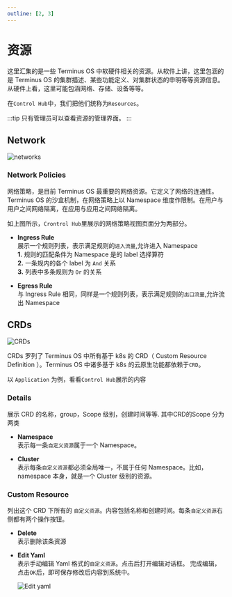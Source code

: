 ```yaml
---
outline: [2, 3]
---
```


# 资源

这里汇集的是一些 Terminus OS 中软硬件相关的资源。从软件上讲，这里包涵的是 Terminus OS 的集群描述、某些功能定义、对集群状态的申明等等资源信息。从硬件上看，这里可能包涵网络、存储、设备等等。

在`Control Hub`中，我们把他们统称为`Resources`。

:::tip
只有管理员可以查看资源的管理界面。
:::

## Network

![networks](/images/how-to/terminus/controlhub/resources/01.jpg)

### Network Policies

网络策略，是目前 Terminus OS 最重要的网络资源。它定义了网络的连通性。Terminus OS 的沙盒机制，在网络策略上以 Namespace 维度作限制。在用户与用户之间网络隔离，在应用与应用之间网络隔离。

如上图所示，`Crontrol Hub`里展示的网络策略视图页面分为两部分。

- **Ingress Rule**<br>
  展示一个规则列表，表示满足规则的`进入流量`,允许进入 Namespace<br>
  **1.** 规则的匹配条件为 Namespace 是的 label 选择算符<br>
  **2.** 一条规内的各个 label 为 `And` 关系<br>
  **3.** 列表中多条规则为 `Or` 的关系<br>

- **Egress Rule**<br>
  与 Ingress Rule 相同，同样是一个规则列表，表示满足规则的`出口流量`,允许流出 Namespace

## CRDs

![CRDs](/images/how-to/terminus/controlhub/resources/02.jpg)

CRDs 罗列了 Terminus OS 中所有基于 k8s 的 CRD（ Custom Resource Definition ）。Terminus OS 中诸多基于 k8s 的云原生功能都依赖于`CRD`。

以 `Application` 为例，看看`Control Hub`展示的内容

### Details

展示 CRD 的名称，group，Scope 级别，创建时间等等. 其中CRD的Scope 分为两类
- **Namespace**<br>
  表示每一条`自定义资源`属于一个 Namespace。

- **Cluster**<br>
  表示每条`自定义资源`都必须全局唯一，不属于任何 Namespace。比如，namespace 本身，就是一个 Cluster 级别的资源。

### Custom Resource

列出这个 CRD 下所有的 `自定义资源`。内容包括名称和创建时间。每条`自定义资源`右侧都有两个操作按钮。

- **Delete**<br>
  表示删除该条资源

- **Edit Yaml**<br>
  表示手动编辑 Yaml 格式的`自定义资源`。点击后打开编辑对话框。  完成编辑，点击`OK`后，即可保存修改后内容到系统中。

  ![Edit yaml](/images/how-to/terminus/controlhub/resources/03.jpg)

